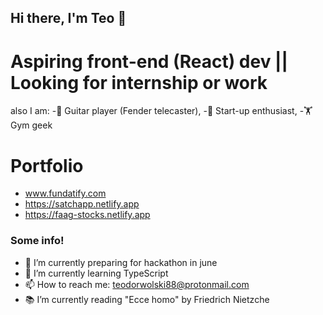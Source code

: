 ## Hi there, I'm Teo 👋

# Aspiring front-end (React) dev || Looking for internship or work

also I am:
-🎸 Guitar player (Fender telecaster),
-🧪 Start-up enthusiast,
-🏋️  Gym geek

# Portfolio
- www.fundatify.com
- https://satchapp.netlify.app
- https://faag-stocks.netlify.app

### Some info!

- 🔭 I’m currently preparing for hackathon in june
- 🌱 I’m currently learning TypeScript
- 📫 How to reach me: teodorwolski88@protonmail.com
- 📚 I’m currently reading "Ecce homo" by Friedrich Nietzche
